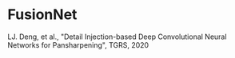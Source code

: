 # FusionNet
LJ. Deng, et al., "Detail Injection-based Deep Convolutional Neural Networks for Pansharpening", TGRS, 2020
